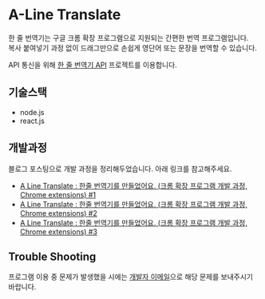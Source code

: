 # A-Line Translate 

한 줄 번역기는 구글 크롬 확장 프로그램으로 지원되는 간편한 번역 프로그램입니다.  
복사 붙여넣기 과정 없이 드래그만으로 손쉽게 영단어 또는 문장을 번역할 수 있습니다.

API 통신을 위해 [한 줄 번역기 API](https://github.com/kyr9389/A-Line-Translate-api) 프로젝트를 이용합니다.

## 기술스택

- node.js
- react.js

## 개발과정

블로그 포스팅으로 개발 과정을 정리해두었습니다. 아래 링크를 참고해주세요.

- [A Line Translate : 한줄 번역기를 만들었어요. (크롬 확장 프로그램 개발 과정, Chrome extensions) #1](https://usage.tistory.com/72)
- [A Line Translate : 한줄 번역기를 만들었어요. (크롬 확장 프로그램 개발 과정, Chrome extensions) #2](https://usage.tistory.com/75)
- [A Line Translate : 한줄 번역기를 만들었어요. (크롬 확장 프로그램 개발 과정, Chrome extensions) #3](https://usage.tistory.com/76) 

## Trouble Shooting
프로그램 이용 중 문제가 발생했을 시에는 [개발자 이메일](mailto:kyr9389@naver.com)으로 해당 문제를 보내주시기 바랍니다. 
